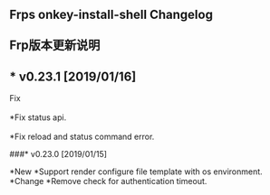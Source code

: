 Frps onkey-install-shell Changelog<br>  
Frp版本更新说明
---------------------------------------

## * v0.23.1 [2019/01/16]
 Fix<br>  
  *Fix status api.<br>  
  *Fix reload and status command error.

###* v0.23.0 [2019/01/15]

 *New
  *Support render configure file template with os environment.
 *Change
  *Remove check for authentication timeout.

